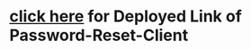 # [click here](https://password-reset-app-6.netlify.app/) for Deployed Link of Password-Reset-Client
